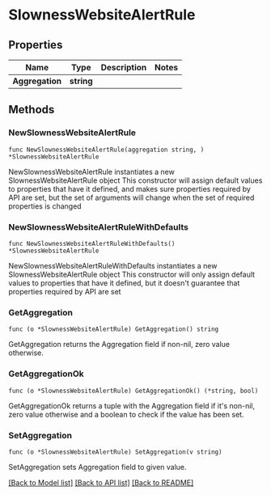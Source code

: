 # SlownessWebsiteAlertRule

## Properties

Name | Type | Description | Notes
------------ | ------------- | ------------- | -------------
**Aggregation** | **string** |  | 

## Methods

### NewSlownessWebsiteAlertRule

`func NewSlownessWebsiteAlertRule(aggregation string, ) *SlownessWebsiteAlertRule`

NewSlownessWebsiteAlertRule instantiates a new SlownessWebsiteAlertRule object
This constructor will assign default values to properties that have it defined,
and makes sure properties required by API are set, but the set of arguments
will change when the set of required properties is changed

### NewSlownessWebsiteAlertRuleWithDefaults

`func NewSlownessWebsiteAlertRuleWithDefaults() *SlownessWebsiteAlertRule`

NewSlownessWebsiteAlertRuleWithDefaults instantiates a new SlownessWebsiteAlertRule object
This constructor will only assign default values to properties that have it defined,
but it doesn't guarantee that properties required by API are set

### GetAggregation

`func (o *SlownessWebsiteAlertRule) GetAggregation() string`

GetAggregation returns the Aggregation field if non-nil, zero value otherwise.

### GetAggregationOk

`func (o *SlownessWebsiteAlertRule) GetAggregationOk() (*string, bool)`

GetAggregationOk returns a tuple with the Aggregation field if it's non-nil, zero value otherwise
and a boolean to check if the value has been set.

### SetAggregation

`func (o *SlownessWebsiteAlertRule) SetAggregation(v string)`

SetAggregation sets Aggregation field to given value.



[[Back to Model list]](../README.md#documentation-for-models) [[Back to API list]](../README.md#documentation-for-api-endpoints) [[Back to README]](../README.md)


